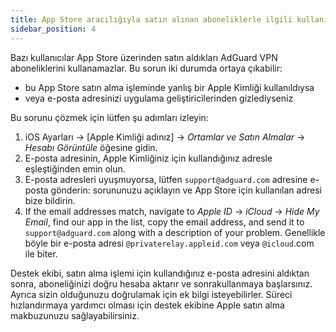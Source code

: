 ```yaml
---
title: App Store aracılığıyla satın alınan aboneliklerle ilgili kullanım sorunları
sidebar_position: 4
---
```


Bazı kullanıcılar App Store üzerinden satın aldıkları AdGuard VPN aboneliklerini kullanamazlar. Bu sorun iki durumda ortaya çıkabilir:

- bu App Store satın alma işleminde yanlış bir Apple Kimliği kullanıldıysa
- veya e-posta adresinizi uygulama geliştiricilerinden gizlediyseniz

Bu sorunu çözmek için lütfen şu adımları izleyin:

1. iOS Ayarları → [Apple Kimliği adınız] → *Ortamlar ve Satın Almalar* → *Hesabı Görüntüle* öğesine gidin.
1. E-posta adresinin, Apple Kimliğiniz için kullandığınız adresle eşleştiğinden emin olun.
1. E-posta adresleri uyuşmuyorsa, lütfen `support@adguard.com` adresine e-posta gönderin: sorununuzu açıklayın ve App Store için kullanılan adresi bize bildirin.
1. If the email addresses match, navigate to *Apple ID* → *iCloud* → *Hide My Email*, find our app in the list, copy the email address, and send it to `support@adguard.com` along with a description of your problem. Genellikle böyle bir e-posta adresi `@privaterelay.appleid.com` veya `@icloud`.com ile biter.

Destek ekibi, satın alma işlemi için kullandığınız e-posta adresini aldıktan sonra, aboneliğinizi doğru hesaba aktarır ve sonrakullanmaya başlarsınız. Ayrıca sizin olduğunuzu doğrulamak için ek bilgi isteyebilirler. Süreci hızlandırmaya yardımcı olması için destek ekibine Apple satın alma makbuzunuzu sağlayabilirsiniz.
